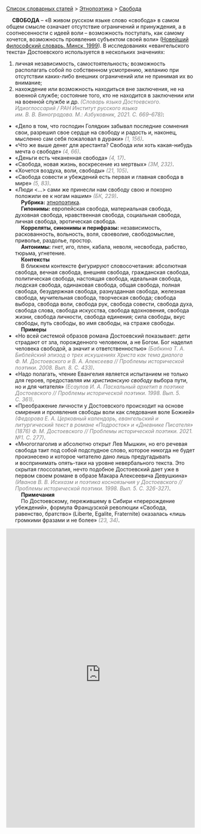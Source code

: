 <style>
st { color: Gray;
  font-style: italic;}
</style>

[Список словарных статей](https://thesaurus-dostoevsky.github.io/Thesaurus/) > [Этнопоэтика](ethnopoe.md) > [Свобода](свобода.md) 

&nbsp;&nbsp;&nbsp;&nbsp;**СВОБОДА** – «В живом русском языке слово «свобода» в самом общем смысле означает отсутствие ограничений и принуждения, а в соотнесенности с идеей воли – возможность поступать, как самому хочется, возможность проявления субъектом своей воли» ([Новейший философский словарь. Минск, 1999](https://rus-new-philosophy.slovaronline.com/1050)). В исследованиях «евангельского текста» Достоевского используется в нескольких значениях:  
1) личная независимость, самостоятельность; возможность располагать собой по собственном усмотрению, желанию при отсутствии каких-либо внешних ограничений или не принимая их во внимание; 
2) нахождение или возможность находиться вне заключения, не на военной службе; состояние того, кто не находится в заключении или на военной службе и др. <st>(Словарь языка Достоевского. Идиоглоссарий / РАН Институт русского языка им. В. В. Виноградова. М.: Азбуковник, 2021. С. 669–678)</st>:
* «Дело в том, что господин Голядкин забывал последние сомнения свои, разрешил свое сердце на свободу и радость и, наконец, мысленно сам себя пожаловал в дураки» <st>(1, 156)</st>.
* «Что же выше денег для арестанта? Свобода или хоть какая-нибудь мечта о свободе» <st>(4, 66)</st>.
* «Деньги есть чеканенная свобода» <st>(4, 17)</st>.
* «Свобода, новая жизнь,  воскресение из мертвых» <st>(ЗМ, 232)</st>.
* «Хочется воздуха, воли, свободы» <st>(21, 105)</st>.
* «Свобода совести и убеждений есть первая  и главная свобода  в мире» <st>(5, 83)</st>. 
* «Люди <…>  сами же принесли нам свободу свою и покорно положили ее к ногам нашим» <st>(БК, 229)</st>.  
&nbsp;&nbsp;&nbsp;&nbsp;**Рубрика:** [этнопоэтика](ethnopoe.md).  
&nbsp;&nbsp;&nbsp;&nbsp;**Гипонимы:** европейская свобода, материальная свобода, духовная свобода, нравственная свобода, социальная свобода, личная свобода, эротическая свобода.  
&nbsp;&nbsp;&nbsp;&nbsp;**Корреляты, синонимы и перифразы:** независимость, раскованность, вольность,  воля, своеволие, свободомыслие, приволье, раздолье, простор.  
&nbsp;&nbsp;&nbsp;&nbsp;**Антонимы:** гнет, иго,  плен, кабала, неволя, несвобода, рабство, тюрьма, угнетение.  
&nbsp;&nbsp;&nbsp;&nbsp;**Контексты**  
&nbsp;&nbsp;&nbsp;&nbsp;В ближнем контексте фигурируют словосочетания: абсолютная свобода, вечная свобода, внешняя свобода, гражданская свобода, политическая свобода, настоящая свобода, идеальная свобода, людская свобода, одинаковая свобода, общая свобода, полная свобода, безудержная свобода, разнузданная свобода, железная свобода, мучительная свобода, творческая свобода; свобода выбора, свобода воли, свобода рук, свобода совести, свобода духа, свобода слова, свобода искусства, свобода вдохновения, свобода жизни, свобода личности, свобода единения; сила свободы, вкус свободы, путь свободы, во имя свободы, на страже свободы.  
&nbsp;&nbsp;&nbsp;&nbsp;**Примеры**  
* «Но всей системой образов романа Достоевский показывает: дети страдают от зла, порожденного человеком, а не Богом. Бог наделил человека свободой, а значит и ответственностью» <st>(Бабкина Т. А. Библейский эпизод о трех искушениях Христа как тема диалога Ф. М. Достоевского и В. А. Алексеева // Проблемы исторической поэтики. 2008. Вып. 8. С. 433)</st>.
* «Надо полагать, чтение Евангелия является испытанием не только для героев, предоставляя им *христианскую свободу* выбора пути, но и для читателя» <st>(Есаулов И. А. Пасхальный архетип в поэтике Достоевского // Проблемы исторической поэтики. 1998. Вып. 5. С. 361)</st>.
* «Преображение личности у Достоевского происходит на основе смирения и проявления свободы воли как следования воле Божией» <st>(Федорова Е. А. Церковный календарь, евангельский и литургический текст в романе «Подросток» и «Дневнике Писателя» (1876) Ф. М. Достоевского // Проблемы исторической поэтики. 2021. №1. С. 277)</st>.
* «Многоглаголив и абсолютно открыт Лев Мышкин, но его речевая свобода таит под собой подспудное слово, которое никогда не будет произнесено и которое читателю дано лишь предугадывать и воспринимать опять-таки на уровне невербального текста. Это скрытая глоссолалия, нечто подобное Достоевский дает уже в первом своем романе в образе Макара Алексеевича Девушкина» <st>(Иванов В. В. Исихазм и поэтика косноязычия у Достоевского // Проблемы исторической поэтики. 1998. Вып. 5. С. 326-327)</st>.  <br>
&nbsp;&nbsp;&nbsp;&nbsp;**Примечания**  
&nbsp;&nbsp;&nbsp;&nbsp;По Достоевскому, пережившему в Сибири «перерождение убеждений»,   формула Французской революции «Свобода, равенство, братство» (Liberte,  Egalite, Fraternite)  оказалась «лишь громкими фразами и не более» <st>(23, 34)</st>.


<iframe src="https://thesaurus-dostoevsky.github.io/nk/свобода.html" style="border:0px;width:100%;height:800px" allowfullscreen="true" webkitallowfullscreen="true" mozallowfullscreen="true">
